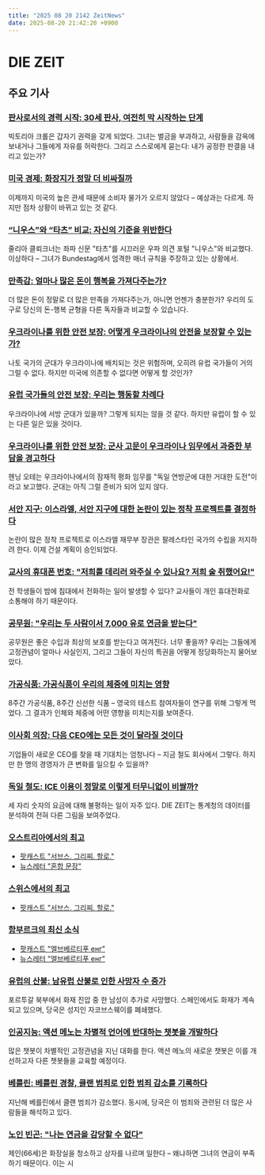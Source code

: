 ```yaml
---
title: "2025 08 20 2142 ZeitNews"
date: 2025-08-20 21:42:20 +0900
---
```


# DIE ZEIT
## 주요 기사
### [판사로서의 경력 시작: 30세 판사, 여전히 막 시작하는 단계](https://www.zeit.de/2025/35/berufseinstieg-richterin-amtsgericht-erfahrungen-gerechtigkeit)
  빅토리아 크롤은 갑자기 권력을 갖게 되었다. 그녀는 벌금을 부과하고, 사람들을 감옥에 보내거나 그들에게 자유를 허락한다. 그리고 스스로에게 묻는다: 내가 공정한 판결을 내리고 있는가?
### [미국 경제: 화장지가 정말 더 비싸질까](https://www.zeit.de/wirtschaft/2025-08/us-wirtschaft-zollpolitik-verbraucher-inflation-donald-trump-gxe)
  이제까지 미국의 높은 관세 때문에 소비자 물가가 오르지 않았다 – 예상과는 다르게. 하지만 점차 상황이 바뀌고 있는 것 같다.
### [“니우스”와 “타츠” 비교: 자신의 기준을 위반한다](https://www.zeit.de/2025/36/vergleich-nius-taz-julia-kloeckner-kritik)
  줄리아 클뢰크너는 좌파 신문 "타츠"를 시끄러운 우파 의견 포털 "니우스"와 비교했다. 이상하다 – 그녀가 Bundestag에서 엄격한 매너 규칙을 주장하고 있는 상황에서.
### [만족감: 얼마나 많은 돈이 행복을 가져다주는가?](https://www.zeit.de/geld/2025-08/zufriedenheit-geld-glueck-einkommen-grenze-vergleich)
  더 많은 돈이 정말로 더 많은 만족을 가져다주는가, 아니면 언젠가 충분한가? 우리의 도구로 당신의 돈-행복 균형을 다른 독자들과 비교할 수 있습니다.
### [우크라이나를 위한 안전 보장: 어떻게 우크라이나의 안전을 보장할 수 있는가?](https://www.zeit.de/politik/ausland/2025-08/sicherheitsgarantien-ukraine-russland-nato-usa)
  나토 국가의 군대가 우크라이나에 배치되는 것은 위험하며, 오히려 유럽 국가들이 거의 그럴 수 없다. 하지만 미국에 의존할 수 없다면 어떻게 할 것인가?
### [유럽 국가들의 안전 보장: 우리는 행동할 차례다](https://www.zeit.de/2025/36/europaeische-sicherheitsgarantien-ukrainekrieg-armee-gipfeltreffen)
  우크라이나에 서방 군대가 있을까? 그렇게 되지는 않을 것 같다. 하지만 유럽이 할 수 있는 다른 일은 있을 것이다.
### [우크라이나를 위한 안전 보장: 군사 고문이 우크라이나 임무에서 과중한 부담을 경고하다](https://www.zeit.de/politik/deutschland/2025-08/bundeswehr-ukraine-friedensmission-beteiligung-wehrbeauftragter)
  헨닝 오테는 우크라이나에서의 잠재적 평화 임무를 "독일 연방군에 대한 거대한 도전"이라고 보고했다. 군대는 아직 그럴 준비가 되어 있지 않다.
### [서안 지구: 이스라엘, 서안 지구에 대한 논란이 있는 정착 프로젝트를 결정하다](https://www.zeit.de/politik/ausland/2025-08/israel-westjordanland-siedlungsbau-e1)
  논란이 많은 정착 프로젝트로 이스라엘 재무부 장관은 팔레스타인 국가의 수립을 저지하려 한다. 이제 건설 계획이 승인되었다.
### [교사의 휴대폰 번호: "저희를 데리러 와주실 수 있나요? 저희 술 취했어요!"](https://www.zeit.de/familie/2025-08/handynummer-lehrkraft-abitur-lehrerkolumne)
  전 학생들이 밤에 침대에서 전화하는 일이 발생할 수 있다? 교사들이 개인 휴대전화로 소통해야 하기 때문이다.
### [공무원: "우리는 두 사람이서 7,000 유로 연금을 받는다"](https://www.zeit.de/arbeit/2025-08/oeffentlicher-dienst-verbeamtung-forderungen-debatte-arbeitszeiten)
  공무원은 좋은 수입과 최상의 보호를 받는다고 여겨진다. 너무 좋을까? 우리는 그들에게 고정관념이 얼마나 사실인지, 그리고 그들이 자신의 특권을 어떻게 정당화하는지 물어보았다.
### [가공식품: 가공식품이 우리의 체중에 미치는 영향](https://www.zeit.de/gesundheit/2025-08/hochverarbeitete-lebensmittel-test-personen-auswirkung-studie)
  8주간 가공식품, 8주간 신선한 식품 – 영국의 테스트 참여자들이 연구를 위해 그렇게 먹었다. 그 결과가 인체와 체중에 어떤 영향을 미치는지를 보여준다.
### [이사회 의장: 다음 CEO에는 모든 것이 달라질 것이다](https://www.zeit.de/2025/36/vorstandsvorsitz-chef-auswirkung-management-db)
  기업들이 새로운 CEO를 찾을 때 기대치는 엄청나다 – 지금 철도 회사에서 그렇다. 하지만 한 명의 경영자가 큰 변화를 일으킬 수 있을까?
### [독일 철도: ICE 이용이 정말로 이렇게 터무니없이 비쌀까?](https://www.zeit.de/mobilitaet/2025-08/deutsche-bahn-ticketpreise-entwicklung-ice-fahren)
  세 자리 숫자의 요금에 대해 불평하는 일이 자주 있다. DIE ZEIT는 통계청의 데이터를 분석하여 전혀 다른 그림을 보여주었다.
### [오스트리아에서의 최고](https://www.zeit.de/oesterreich/index)

- [팟캐스트 "서브스. 그리찌. 할로."](https://www.zeit.de/serie/servus-gruezi-hallo)
- [뉴스레터 "혼합 문장"](https://www.zeit.de/newsletter/gemischter-satz/index)
### [스위스에서의 최고](https://www.zeit.de/schweiz/index)

- [팟캐스트 "서브스. 그리찌. 할로."](https://www.zeit.de/serie/servus-gruezi-hallo)
### [함부르크의 최신 소식](https://www.zeit.de/hamburg/index)

- [팟캐스트 "엘브베르티푸 енг"](https://www.zeit.de/serie/elbvertiefung)
- [뉴스레터 "엘브베르티푸 енг"](https://www.zeit.de/serie/elbvertiefung)
### [유럽의 산불: 남유럽 산불로 인한 사망자 수 증가](https://www.zeit.de/wissen/umwelt/2025-08/waldbraende-portugal-dritter-toter-spanien-jakobsweg-gesperrt)
  포르투갈 북부에서 화재 진압 중 한 남성이 추가로 사망했다. 스페인에서도 화재가 계속되고 있으며, 당국은 성지인 자코브스웨이를 폐쇄했다.
### [인공지능: 액션 메노는 차별적 언어에 반대하는 챗봇을 개발하다](https://www.zeit.de/digital/2025-08/ki-chatbot-aktion-mensch-ableismus-diskriminierung)
  많은 챗봇이 차별적인 고정관념을 지닌 대화를 한다. 액션 메노의 새로운 챗봇은 이를 개선하고자 다른 챗봇들을 교육할 예정이다.
### [베를린: 베를린 경찰, 클랜 범죄로 인한 범죄 감소를 기록하다](https://www.zeit.de/gesellschaft/2025-08/clankriminalitaet-berlin-rueckgang)
  지난해 베를린에서 클랜 범죄가 감소했다. 동시에, 당국은 이 범죄와 관련된 더 많은 사람들을 해석하고 있다.
### [노인 빈곤: "나는 연금을 감당할 수 없다"](https://www.zeit.de/arbeit/2025-06/altersarmut-rente-existenzminimum-arbeit-nebenjob)
  제인(66세)은 화장실을 청소하고 상자를 나르며 일한다 – 왜냐하면 그녀의 연금이 부족하기 때문이다. 이는 시